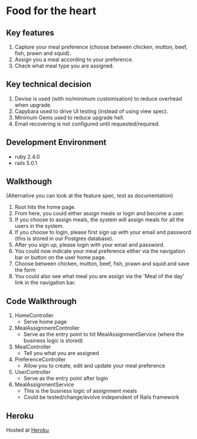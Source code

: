 # Food for the heart

## Key features

1. Capture your meal preference (choose between chicken, mutton, beef, fish, prawn and squid).
2. Assign you a meal according to your preference.
3. Check what meal type you are assigned.

## Key technical decision

1. Devise is used (with no/minimum customisation) to reduce overhead when upgrade.
2. Capybara used to drive UI testing (instead of using view spec).
3. Minimum Gems used to reduce upgrade hell.
4. Email recovering is not configured until requested/required.

## Development Environment

- ruby 2.4.0
- rails 5.0.1

## Walkthough
(Alternative you can look at the feature spec, test as documentation)

1. Root hits the home page.
2. From here, you could either assign meals or login and become a user.
3. If you choose to assign meals, the system will assign meals for all the users in the system.
4. If you choose to login, please first sign up with your email and password (this is stored in our Postgres database).
5. After you sign up, please login with your email and password.
6. You could now indicate your meal preference either via the navigation bar or button on the user home page.
7. Choose between chicken, mutton, beef, fish, prawn and squid and save the form
8. You could also see what meal you are assign via the 'Meal of the day' link in the navigation bar.


## Code Walkthrough

1. HomeController
    - Serve home page
2. MealAssignmentController
    - Serve as the entry point to hit MealAssignmentService (where the business logic is stored)
3. MealController
    - Tell you what you are assigned
4. PreferenceController
    - Allow you to create, edit and update your meal preference
5. UserController
    - Serve as the entry point after login
6. MealAssignmentService
    - This is the business logic of assignment meals
    - Could be tested/change/evolve independent of Rails framework
    
## Heroku

Hosted at [Heroku](https://food-for-the-heart.herokuapp.com/)